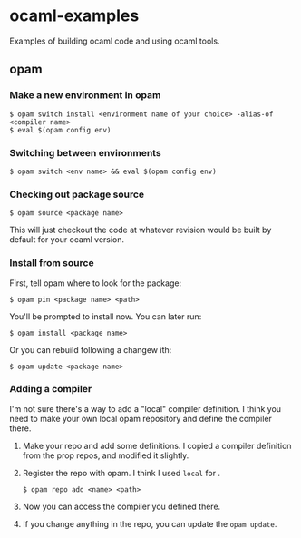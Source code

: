 # ocaml-examples
Examples of building ocaml code and using ocaml tools.

## opam

### Make a new environment in opam

```
$ opam switch install <environment name of your choice> -alias-of <compiler name>
$ eval $(opam config env)
```

### Switching between environments

```
$ opam switch <env name> && eval $(opam config env)
```

### Checking out package source

```
$ opam source <package name>
```

This will just checkout the code at whatever revision would be built by default for your ocaml version.

### Install from source

First, tell opam where to look for the package:

```
$ opam pin <package name> <path>
```

You'll be prompted to install now. You can later run:

```
$ opam install <package name>
```

Or you can rebuild following a changew ith:

```
$ opam update <package name>
```


### Adding a compiler

I'm not sure there's a way to add a "local" compiler definition. I think you
need to make your own local opam repository and define the compiler there.

1. Make your repo and add some definitions. I copied a compiler definition from
   the prop repos, and modified it slightly.

1. Register the repo with opam. I think I used `local` for <name>.

   ```
   $ opam repo add <name> <path>
   ```

1. Now you can access the compiler you defined there.

1. If you change anything in the repo, you can update the `opam update`.
